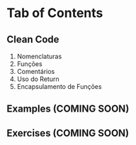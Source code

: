 # Tab of Contents

## Clean Code
<ol>
  <li>Nomenclaturas</li>
  <li>Funções</li>
  <li>Comentários</li>
  <li>Uso do Return</li>
  <li>Encapsulamento de Funções</li>
</ol>

## Examples (COMING SOON)

## Exercises (COMING SOON)

